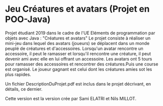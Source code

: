 # Jeu Créatures et avatars (Projet en POO-Java)

Projet étudiant 2019 dans le cadre de l'UE Eléments de programmation par objets avec Java : "Créatures et avatars" 
Le projet consiste à réaliser un mini-jeu dans lequel des avatars (joueurs) se déplacent dans un monde peuplé de créatures et d'accessoires.
Lorsqu'un avatar rencontre un accessoire, il peut le ramasser et lorsqu'il rencontre une créature, il peut devenir ami avec elle en lui offrant un accessoire.
Les avatars ont 5 tours pour ramasser des accessoires et rencontrer des créatures.Puis une course est organisé. Le joueur gagnant est celui dont les créatures amies sot les plus rapides. 

Un fichier DescriptionDuProjet.pdf est inclus dans le projet décrivant, en détails, ce dernier.

Cette version est la version crée par Sami ELATRI et Nils MILLOT.